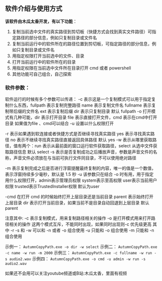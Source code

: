 ## 软件介绍与使用方式

**该软件由木瓜太香开发，有以下功能**：

1. 复制当前选中文件的真实路径到剪切板（快捷方式会找到真实文件路径）可指定路径的部分信息，例如只复制目录或文件名
2. 复制当前运行中的软件所在的路径位置到剪切板，可指定路径的部分信息，例如只复制目录或文件名
3. 用指定权限打开当前选中的文件、目录
4. 打开当前运行中的软件所在的目录
5. 用指定权限在当前选中文件所在目录打开 cmd 或者 powershell
6. 其他功能可自己组合，自己探索

### 软件参数：
软件运行的时候有多个参数可以传递：
-c 表示这是一个复制模式可以用于指定复制什么东西，fullpath 表示复制完整路径 name 表示复制文件名 fullname 表示复制带后缀的文件名 ext 表示复制后缀 dir 表示只复制目录 默认 fullpath
-o 打开模式有几种可能，dir 表示打开目录 file 表示直接打开文件，cmd 表示在cmd中打开目录 如果值为file 、cmd可以结合 -u 设置以什么权限打开

-r 表示如果遇到软连接或者快捷方式是否继续寻找真实路径 yes 表示寻找真实路径 no 表示不继续寻找真实路径直接返回具体路径 默认 yes
-w 表示从哪里获取路径，值有两个：run 表示从最前面的窗口运行软件获取路径，select 从选中文件获取路径信息 默认 select
-s 表示是否复制成功之后播放声音，参数是声音文件的名称，声音文件必须放在与当前可执行文件同目录，不可以使用绝对路径

-m 表示复制完成之后是否进行浮窗提醒最终复制的内容，唯一的值是一个数值，表示浮窗持续多少毫秒，默认是 1.5 秒
-u 该参数只在结合 -o 时有用，用于指定用什么权限打开，admin表示管理员权限 system表示至高权限 user表示当前用户权限 trusted表示TrustedInstaller权限 默认为user

-cmd 在打开 cmd 的时候始终打开上层目录还是当前目录 parent 表示始终打开上层目录 dir 表示打开当前目录，如果当前不是目录自动回退到上层目录 默认 parent

注意其中: -c 表示复制模式，用来复制路径相关的操作 -o 是打开模式用来打开路径相关的操作 这两个模式互斥，不能同时出现，如果同时出现则-c 优先级更高
其中 -r -s 和 -w 可以和 -n 或者 -o 组合使用
-u 只能和 -o 组合使用
-m 只能和 -n 组合使用



示例一： `AutumnCopyPath.exe -o dir -w select`
示例二： `AutumnCopyPath.exe -c name -w run -m 2000`
示例三： `AutumnCopyPath.exe -c fullname -w run -s audio2.wav`
示例四： `AutumnCopyPath.exe -o cmd -u admin -w run -s audio2.wav`

如果还不会用可以关注youtube频道或B站:木瓜太香，里面有视频

